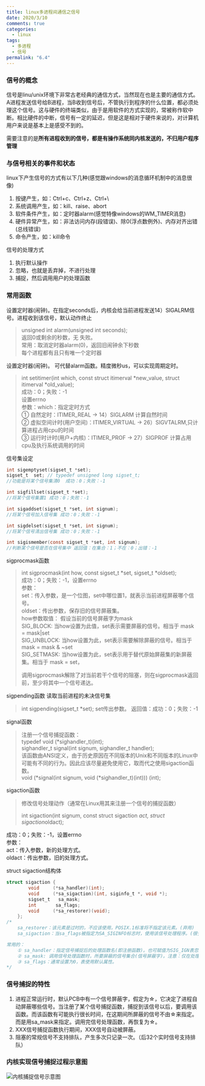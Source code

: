 ```yaml
---
title: linux多进程间通信之信号
date: 2020/3/10
comments: true
categories:
  - linux
tags:
  - 多进程
  - 信号
permalink: "6.4"
---
```

### 信号的概念

信号是linu/unix环境下非常古老经典的通信方式，当然现在也是主要的通信方式。A进程发送信号给B进程，当B收到信号后，不管执行到程序的什么位置，都必须处理这个信号。这与硬件的终端类似，由于是用软件的方式实现的，常被称作软中断。相比硬件的中断，信号有一定的延迟，但是这是相对于硬件来说的，对计算机用户来说是基本上是感受不到的。

需要注意的是**所有进程收到的信号，都是有操作系统同内核发送的，不归用户程序管理**

### 与信号相关的事件和状态

linux下产生信号的方式有以下几种(感觉跟windows的消息循环机制中的消息很像)

1. 按键产生，如：Ctrl+c、Ctrl+z、Ctrl+\
2. 系统调用产生，如：kill、raise、abort
3. 软件条件产生，如：定时器alarm(感觉特像windows的WM_TIMER消息)
4. 硬件异常产生，如：非法访问内存(段错误)、除0(浮点数例外)、内存对齐出错(总线错误)
5. 命令产生，如：kill命令

信号的处理方式

1. 执行默认操作
2. 忽略，也就是丢弃掉，不进行处理
3. 捕捉，然后调用用户的处理函数

### 常用函数

设置定时器(闹钟)。在指定seconds后，内核会给当前进程发送14）SIGALRM信号。进程收到该信号，默认动作终止

>unsigned int alarm(unsigned int seconds);  
   返回0或剩余的秒数，无 失败。  
   常用：取消定时器alarm(0)，返回旧闹钟余下秒数  
   每个进程都有且只有唯一个定时器

设置定时器(闹钟)。 可代替alarm函数。精度微秒us，可以实现周期定时。

>int setitimer(int which, const struct itimerval *new_value, struct itimerval *old_value);  
成功：0；失败：-1  
设置errno  
  参数：which：指定定时方式  
    ① 自然定时：ITIMER_REAL → 14）SIGLARM 计算自然时间  
    ② 虚拟空间计时(用户空间)：ITIMER_VIRTUAL → 26）SIGVTALRM,只计算进程占用cpu的时间  
    ③ 运行时计时(用户+内核)：ITIMER_PROF → 27）SIGPROF     计算占用cpu及执行系统调用的时间  

信号集设定

```C
int sigemptyset(sigset_t *set);  
sigset_t  set; // typedef unsigned long sigset_t;  
//功能是将某个信号集清0  成功：0；失败：-1

int sigfillset(sigset_t *set);
//将某个信号集置1 成功：0；失败：-1

int sigaddset(sigset_t *set, int signum);
//将某个信号加入信号集 成功：0；失败：-1

int sigdelset(sigset_t *set, int signum);
//将某个信号清出信号集 成功：0；失败：-1

int sigismember(const sigset_t *set, int signum);
//判断某个信号是否在信号集中 返回值：在集合：1；不在：0；出错：-1  
```

sigprocmask函数

>int sigprocmask(int how, const sigset_t *set, sigset_t *oldset);  
成功：0；失败：-1，设置errno  
参数：  
    set：传入参数，是一个位图，set中哪位置1，就表示当前进程屏蔽哪个信号。  
    oldset：传出参数，保存旧的信号屏蔽集。  
    how参数取值：    假设当前的信号屏蔽字为mask  
    SIG_BLOCK: 当how设置为此值，set表示需要屏蔽的信号。相当于 mask = mask|set  
    SIG_UNBLOCK: 当how设置为此，set表示需要解除屏蔽的信号。相当于 mask = mask & ~set  
    SIG_SETMASK: 当how设置为此，set表示用于替代原始屏蔽集的新屏蔽集。相当于 mask = set，  
>
>调用sigprocmask解除了对当前若干个信号的阻塞，则在sigprocmask返回前，至少将其中一个信号递达。

sigpending函数  读取当前进程的未决信号集  

>int sigpending(sigset_t *set);    set传出参数。   返回值：成功：0；失败：-1

signal函数

>注册一个信号捕捉函数：  
typedef void (*sighandler_t)(int);  
sighandler_t signal(int signum, sighandler_t handler);  
该函数由ANSI定义，由于历史原因在不同版本的Unix和不同版本的Linux中可能有不同的行为。因此应该尽量避免使用它，取而代之使用sigaction函数。  
void (*signal(int signum, void (*sighandler_t)(int))) (int);

sigaction函数

>修改信号处理动作（通常在Linux用其来注册一个信号的捕捉函数）  
>
>int sigaction(int signum, const struct sigaction *act, struct sigaction*oldact);  
>
成功：0；失败：-1，设置errno  
参数：  
act：传入参数，新的处理方式。  
oldact：传出参数，旧的处理方式。

struct sigaction结构体

```C
struct sigaction {
        void     (*sa_handler)(int);
        void     (*sa_sigaction)(int, siginfo_t *, void *);
        sigset_t   sa_mask;
        int       sa_flags;
        void     (*sa_restorer)(void);
    };
/*
    sa_restorer：该元素是过时的，不应该使用，POSIX.1标准将不指定该元素。(弃用)
    sa_sigaction：当sa_flags被指定为SA_SIGINFO标志时，使用该信号处理程序。(很少使用)  

常用的：
    ① sa_handler：指定信号捕捉后的处理函数名(即注册函数)。也可赋值为SIG_IGN表忽略 或 SIG_DFL表执行默认动作
    ② sa_mask: 调用信号处理函数时，所要屏蔽的信号集合(信号屏蔽字)。注意：仅在处理函数被调用期间屏蔽生效，是临时性设置。
    ③ sa_flags：通常设置为0，表使用默认属性。
*/
```

### 信号捕捉的特性

1. 进程正常运行时，默认PCB中有一个信号屏蔽字，假定为☆，它决定了进程自动屏蔽哪些信号。当注册了某个信号捕捉函数，捕捉到该信号以后，要调用该函数。而该函数有可能执行很长时间，在这期间所屏蔽的信号不由☆来指定。而是用sa_mask来指定。调用完信号处理函数，再恢复为☆。
2. XXX信号捕捉函数执行期间，XXX信号自动被屏蔽。
3. 阻塞的常规信号不支持排队，产生多次只记录一次。（后32个实时信号支持排队）

### 内核实现信号捕捉过程示意图

![内核捕捉信号示意图](https://pic.downk.cc/item/5eba97a2101ccd402ba91105.jpg)
